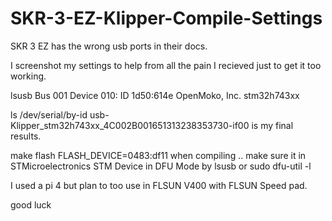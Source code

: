 # SKR-3-EZ-Klipper-Compile-Settings

SKR 3 EZ has the wrong usb ports in their docs.

I screenshot my settings to help from all the pain I recieved just to get it too working.

lsusb
Bus 001 Device 010: ID 1d50:614e OpenMoko, Inc. stm32h743xx

ls /dev/serial/by-id
usb-Klipper_stm32h743xx_4C002B001651313238353730-if00 is my final results. 

make flash FLASH_DEVICE=0483:df11 when compiling .. make sure it in STMicroelectronics STM Device in DFU Mode by lsusb or sudo dfu-util -l

I used a pi 4 but plan to too use in FLSUN V400 with FLSUN Speed pad.

good luck

